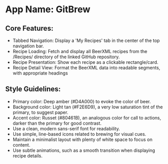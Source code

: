 # **App Name**: GitBrew

## Core Features:

- Tabbed Navigation: Display a 'My Recipes' tab in the center of the top navigation bar.
- Recipe Loading: Fetch and display all BeerXML recipes from the /Recipes/ directory of the linked GitHub repository.
- Recipe Presentation: Show each recipe as a clickable rectangle/card.
- Recipe Detail View: Format the BeerXML data into readable segments, with appropriate headings

## Style Guidelines:

- Primary color: Deep amber (#D4A000) to evoke the color of beer.
- Background color: Light tan (#F2E6D9), a very low saturation tint of the primary, to suggest paper.
- Accent color: Russet (#80461B), an analogous color for call to actions, darker than the primary for good contrast.
- Use a clean, modern sans-serif font for readability.
- Use simple, line-based icons related to brewing for visual cues.
- Maintain a minimalist layout with plenty of white space to focus on content.
- Use subtle animations, such as a smooth transition when displaying recipe details.